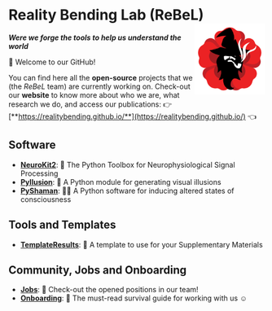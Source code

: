 # Reality Bending Lab (ReBeL) <img src='https://github.com/RealityBending/.github/blob/main/profile/logo.png' align="right" height="139" />

***Were we forge the tools to help us understand the world***

👋 Welcome to our GitHub! 

You can find here all the **open-source** projects that we (the *ReBeL* team) are currently working on. Check-out our **website** to know more about who we are, what research we do, and access our publications:  👉 [**https://realitybending.github.io/**](https://realitybending.github.io/) 👈 

## Software

- [**NeuroKit2**](https://github.com/neuropsychology/NeuroKit): 🧠 The Python Toolbox for Neurophysiological Signal Processing
- [**Pyllusion**](https://github.com/RealityBending/Pyllusion): 🤯 A Python module for generating visual illusions 
- [**PyShaman**](https://github.com/RealityBending/PyShaman): 🧙‍♂️ A Python software for inducing altered states of consciousness


## Tools and Templates

- [**TemplateResults**](https://github.com/RealityBending/TemplateResults): 📂 A template to use for your Supplementary Materials


## Community, Jobs and Onboarding

- [**Jobs**](https://github.com/RealityBending/jobs): 🤗 Check-out the opened positions in our team!
- [**Onboarding**](https://github.com/RealityBending/Onboarding): 🚋 The must-read survival guide for working with us ☺️
